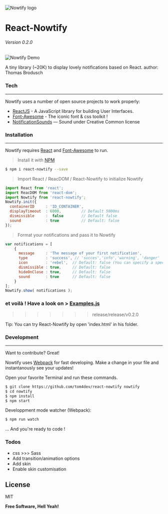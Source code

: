 
![Nowtify logo](https://github.com/tom4dev/react-nowtify/blob/develop/logo.png?raw=true)
# React-Nowtify
###### Version 0.2.0

![Nowtify Demo](https://github.com/tom4dev/react-nowtify/blob/develop/nowtify-demo.gif?raw=true)

A tiny library (~20K) to display lovely notifications based on React.
author: Thomas Brodusch

### Tech
___

Nowtify uses a number of open source projects to work properly:

* [ReactJS](https://facebook.github.io/react/) - A JavaScript library for building User Interfaces.
* [Font-Awesome](http://fontawesome.io/) - The iconic font & css toolkit !
* [NotificationSounds](https://notificationsounds.com/) — Sound under Creative Common license

 
### Installation
___

Nowtify requires [React](https://facebook.github.io/react/) and [Font-Awesome](http://fontawesome.io/) to run.

> Install it with [NPM](https://www.npmjs.com/package/react-nowtify)
```sh
$ npm i react-nowtify --save
```


 > Import React / ReacDOM / React-Nowtify to initialize Nowtify
```javascript
import React from 'react';
import ReacDOM from 'react-dom';
import Nowtify from 'react-nowtify';
Nowtify.init({
  containerID     : 'ID_CONTAINER',
  displayTimeout  : 6000,         // Default 5000ms
  dismissible     :  false        // Default false
  sound           : true          // Default: false
});
```

> Format your notifications and pass it to Nowtify
```javascript
var notifications = [
    {
      message     : 'The message of your first notification',
      type        : 'success', // 'succes','info','warning', 'danger'
      icon        : 'rebel',  // Default: false (You can specify a specific font-awesome icon !)
      dismissible : true,     // Default: false
      hideOnClose : true,     // Default: false
      sound       : true      // Default: false
    }
];
Nowtify.show( notifications );
```
### et voilà ! Have a look on > [Examples.js](https://github.com/tom4dev/react-nowtify/blob/master/examples.js)
>>>>>>> release/release/v0.2.0

Tip: You can try React-Nowtify by open 'index.html' in his folder.



### Development
___
Want to contribute? Great!

Nowtify uses [Webpack](https://webpack.github.io/docs/) for fast developing.
Make a change in your file and instantanously see your updates!

Open your favorite Terminal and run these commands.

```sh
$ git clone https://github.com/tom4dev/react-nowtify nowtify
$ cd nowtify
$ npm install
$ npm start
```

Developpment mode watcher (Webpack):
```sh
$ npm run watch
```

... And you're ready to code !

### Todos

 - css >>> Sass 
 - Add transition/animation options
 - Add skin
 - Enable skin customisation

License
----

MIT


**Free Software, Hell Yeah!**



 
